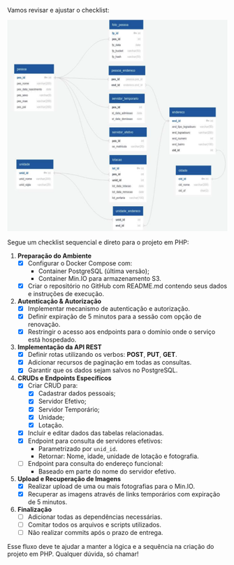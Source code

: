 Vamos revisar e ajustar o checklist:

![alt text](image.png)

Segue um checklist sequencial e direto para o projeto em PHP:

1. **Preparação do Ambiente**  
   - [x] Configurar o Docker Compose com:
     - Container PostgreSQL (última versão);
     - Container Min.IO para armazenamento S3.
   - [x] Criar o repositório no GitHub com README.md contendo seus dados e instruções de execução.

2. **Autenticação & Autorização**  
   - [x] Implementar mecanismo de autenticação e autorização.
   - [x] Definir expiração de 5 minutos para a sessão com opção de renovação.
   - [x] Restringir o acesso aos endpoints para o domínio onde o serviço está hospedado.

3. **Implementação da API REST**  
   - [x] Definir rotas utilizando os verbos: **POST**, **PUT**, **GET**.
   - [x] Adicionar recursos de paginação em todas as consultas.
   - [x] Garantir que os dados sejam salvos no PostgreSQL.

4. **CRUDs e Endpoints Específicos**  
   - [x] Criar CRUD para:
     - [x] Cadastrar dados pessoais;
     - [x] Servidor Efetivo;
     - [x] Servidor Temporário;
     - [x] Unidade;
     - [x] Lotação.
   - [x] Incluir e editar dados das tabelas relacionadas.
   - [x] Endpoint para consulta de servidores efetivos:
     - Parametrizado por `unid_id`.
     - Retornar: Nome, idade, unidade de lotação e fotografia.
   - [ ] Endpoint para consulta do endereço funcional:
     - Baseado em parte do nome do servidor efetivo.
  
5. **Upload e Recuperação de Imagens**  
   - [x] Realizar upload de uma ou mais fotografias para o Min.IO.
   - [x] Recuperar as imagens através de links temporários com expiração de 5 minutos.

6. **Finalização**  
   - [ ] Adicionar todas as dependências necessárias.
   - [ ] Comitar todos os arquivos e scripts utilizados.
   - [ ] Não realizar commits após o prazo de entrega.

Esse fluxo deve te ajudar a manter a lógica e a sequência na criação do projeto em PHP. Qualquer dúvida, só chamar!